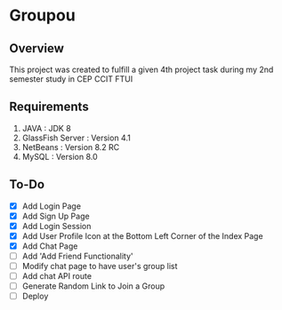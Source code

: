 # Groupou
## Overview
This project was created to fulfill a given 4th project task during my 2nd semester study in CEP CCIT FTUI

## Requirements
1. JAVA : JDK 8
2. GlassFish Server : Version 4.1
3. NetBeans : Version 8.2 RC
4. MySQL : Version 8.0

## To-Do
- [x] Add Login Page
- [x] Add Sign Up Page
- [x] Add Login Session
- [x] Add User Profile Icon at the Bottom Left Corner of the Index Page
- [x] Add Chat Page
- [ ] Add 'Add Friend Functionality'
- [ ] Modify chat page to have user's group list
- [ ] Add chat API route
- [ ] Generate Random Link to Join a Group
- [ ] Deploy
